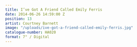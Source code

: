 ```yaml
---
title: I’ve Got A Friend Called Emily Ferris
date: 2014-06-26 14:59:00 Z
position: 13
artist: Courtney Barnett
image: "/uploads/ive-got-a-friend-called-emily-ferris.jpg"
catalogue-number: HA020
format: 7" / Digital
---
```


